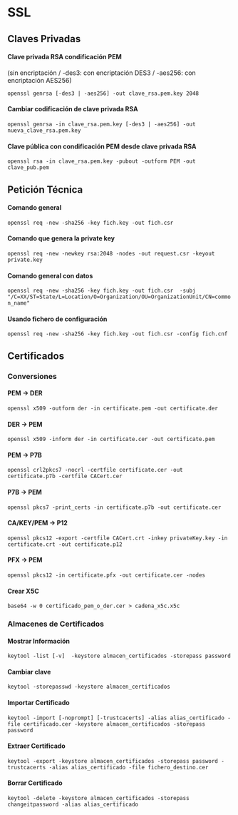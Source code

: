 # SSL

## Claves Privadas
#### Clave privada RSA condificación PEM
(sin encriptación / -des3: con encriptación DES3 / -aes256: con encriptación AES256)

```openssl genrsa [-des3 | -aes256] -out clave_rsa.pem.key 2048```

#### Cambiar codificación de clave privada RSA
```openssl genrsa -in clave_rsa.pem.key [-des3 | -aes256] -out nueva_clave_rsa.pem.key```

#### Clave pública con condificación PEM desde clave privada RSA
```openssl rsa -in clave_rsa.pem.key -pubout -outform PEM -out clave_pub.pem```

## Petición Técnica
#### Comando general
```openssl req -new -sha256 -key fich.key -out fich.csr```
#### Comando que genera la private key
```openssl req -new -newkey rsa:2048 -nodes -out request.csr -keyout private.key```
#### Comando general con datos
```openssl req -new -sha256 -key fich.key -out fich.csr  -subj "/C=XX/ST=State/L=Location/O=Organization/OU=OrganizationUnit/CN=common_name"```
#### Usando fichero de configuración
```openssl req -new -sha256 -key fich.key -out fich.csr -config fich.cnf```


## Certificados
### Conversiones
#### PEM -> DER 
```openssl x509 -outform der -in certificate.pem -out certificate.der```
#### DER -> PEM 
```openssl x509 -inform der -in certificate.cer -out certificate.pem```
#### PEM -> P7B 
```openssl crl2pkcs7 -nocrl -certfile certificate.cer -out certificate.p7b -certfile CACert.cer```
#### P7B -> PEM 
```openssl pkcs7 -print_certs -in certificate.p7b -out certificate.cer```
#### CA/KEY/PEM -> P12
```openssl pkcs12 -export -certfile CACert.crt -inkey privateKey.key -in certificate.crt -out certificate.p12```
#### PFX -> PEM 
```openssl pkcs12 -in certificate.pfx -out certificate.cer -nodes```
#### Crear X5C
```base64 -w 0 certificado_pem_o_der.cer > cadena_x5c.x5c```

### Almacenes de Certificados
#### Mostrar Información
```keytool -list [-v]  -keystore almacen_certificados -storepass password```
#### Cambiar clave
```keytool -storepasswd -keystore almacen_certificados```
#### Importar Certificado
```keytool -import [-noprompt] [-trustcacerts] -alias alias_certificado -file certificado.cer -keystore almacen_certificados -storepass password```
#### Extraer Certificado
```keytool -export -keystore almacen_certificados -storepass password -trustcacerts -alias alias_certificado -file fichero_destino.cer```
#### Borrar Certificado
```keytool -delete -keystore almacen_certificados -storepass changeitpassword -alias alias_certificado```
